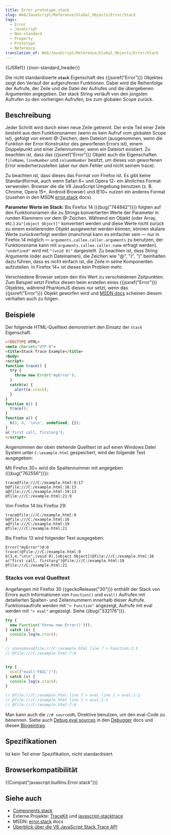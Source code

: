 ```yaml
---
title: Error.prototype.stack
slug: Web/JavaScript/Reference/Global_Objects/Error/Stack
tags:
  - Error
  - JavaScript
  - Non-standard
  - Property
  - Prototype
  - Reference
translation_of: Web/JavaScript/Reference/Global_Objects/Error/Stack
---
```

{{JSRef}} {{non-standard_header}}

Die nicht standardisierte **`stack`** Eigenschaft des {{jsxref("Error")}} Objektes zeigt den Verlauf der aufgerufenen Funktionen. Dabei wird die Reihenfolge der Aufrufe, der Zeile und die Datei der Aufrufes und die übergebenen Argumenten angegeben. Der stack String verläuft von den jüngsten Aufrufen zu den vorherigen Aufrufen, bis zum globalen Scope zurück.

## Beschreibung

Jeder Schritt wird durch einen neue Zeile getrennt. Der erste Teil einer Zeile besteht aus dem Funktionsnamen (wenn es kein Aufruf vom globalen Scope ist), gefolgt von einem @-Zeichen, dem Dateiort (ausgenommen, wenn die Funktion der Error-Konstruktor des geworfenen Errors ist), einem Doppelpunkt und einer Zeilennummer, wenn ein Dateiort existiert. Zu beachten ist, dass das {{jsxref("Error")}} Objekt auch die Eigenschaften `fileName`, `lineNumber` und `columnNumber` besitzt, um dieses von geworfenen Error wiederherzustellen (aber nur dem Fehler und nicht seinem trace).

Zu beachten ist, dass dieses das Format von Firefox ist. Es gibt keine Standardformat, auch wenn Safari 6+ und Opera 12- ein ähnliches Format verwenden. Browser die die V8 JavaScript Umgebung benutzen (z. B. Chrome, Opera 15+, Android Browser) und IE10+ nutzen ein anderes Format (zusehen in den MSDN [error.stack](http://msdn.microsoft.com/en-us/library/windows/apps/hh699850.aspx) docs).

**Parameter Werte im Stack:** Bis Firefox 14 ({{bug("744842")}}) folgten auf den Funktionsnamen die zu Strings konvertierten Werte der Parameter in runden Klammern vor dem @-Zeichen. Während ein Objekt (oder Array, etc.) zu`"[object Object]"` konvertiert werden und diese Werte nicht zurück zu einem existierenden Objekt ausgewertet werden können, können skalare Werte zurückverfolgt werden (manchmal kann es einfacher sein — nur in Firefox 14 möglich — `arguments.callee.caller.arguments` zu benutzen, der Funktionsname kann mit `arguments.callee.caller.name` erfragt werden). `"undefined"` wird mit `"(void 0)"` dargestellt. Zu beachten ist, dass String Argumente (oder auch Dateinamen), die Zeichen wie "@", "(", ")" beinhalten dazu führen, dass es nicht einfach ist, die Zeile in seine Komponenten aufzuteilen. In Firefox 14+ ist dieses kein Problem mehr.

Verschiedene Browser setzen den this Wert zu verschiedenen Zeitpunkten. Zum Beispiel setzt Firefox diesen beim erstellen eines {{jsxref("Error")}} Objektes, während PhantomJS dieses nur setzt, wenn das {{jsxref("Error")}} Objekt geworfen wird und [MSDN docs](http://msdn.microsoft.com/en-us/library/windows/apps/hh699850.aspx) scheinen diesem verhalten auch zu folgen.

## Beispiele

Der folgende HTML-Quelltext demonstriert den Einsatz der `stack` Eigenschaft.

```html
<!DOCTYPE HTML>
<meta charset="UTF-8">
<title>Stack Trace Example</title>
<body>
<script>
function trace() {
  try {
    throw new Error('myError');
  }
  catch(e) {
    alert(e.stack);
  }
}
function b() {
  trace();
}
function a() {
  b(3, 4, '\n\n', undefined, {});
}
a('first call, firstarg');
</script>
```

Angenommen der oben stehende Quelltext ist auf einen Windows Datei System unter `C:\example.html` gespeichert, wird der folgende Text ausgegeben:

Mit Firefox 30+ wird die Spaltennummer mit angegeben ({{bug("762556")}}):

    trace@file:///C:/example.html:9:17
    b@file:///C:/example.html:16:13
    a@file:///C:/example.html:19:13
    @file:///C:/example.html:21:9

Von Firefox 14 bis Firefox 29:

    trace@file:///C:/example.html:9
    b@file:///C:/example.html:16
    a@file:///C:/example.html:19
    @file:///C:/example.html:21

Bis Firefox 13 wird folgender Text ausgegeben:

    Error("myError")@:0
    trace()@file:///C:/example.html:9
    b(3,4,"\n\n",(void 0),[object Object])@file:///C:/example.html:16
    a("first call, firstarg")@file:///C:/example.html:19
    @file:///C:/example.html:21

### Stacks von eval Quelltext

Angefangen mit Firefox 30 {{geckoRelease("30")}} enthällt der Stack von Errors auch Informationen von `Function()` und `eval()` Aufrufen mit detailierten Spalten- und Zeilennummern innerhalb dieser Aufrufe. Funktionsaufrufe werden mit `"> Function"` angezeigt, Aufrufe mit eval werden mit `"> eval"` angezeigt. Siehe {{bug("332176")}}.

```js
try {
  new Function('throw new Error()')();
} catch (e) {
  console.log(e.stack);
}

// anonymous@file:///C:/example.html line 7 > Function:1:1
// @file:///C:/example.html:7:6


try {
  eval("eval('FAIL')");
} catch (x) {
  console.log(x.stack);
}

// @file:///C:/example.html line 7 > eval line 1 > eval:1:1
// @file:///C:/example.html line 7 > eval:1:1
// @file:///C:/example.html:7:6
```

Man kann auch die `//# sourceURL` Direktive benutzen, um den eval-Code zu benennen. Siehe auch [Debug eval sources](/de/docs/Tools/Debugger/How_to/Debug_eval_sources) in den [Debugger](/de/docs/Tools/Debugger) docs und diesen [Blogeintrag](http://fitzgeraldnick.com/weblog/59/).

## Spezifikationen

Ist kein Teil einer Spezifikation, nicht standardisiert.

## Browserkompatibilität

{{Compat("javascript.builtins.Error.stack")}}

## Siehe auch

- [Components.stack](/de/docs/Components.stack)
- Externe Projekte: [TraceKit](https://github.com/csnover/TraceKit/) und [javascript-stacktrace](https://github.com/eriwen/javascript-stacktrace)
- MSDN: [error.stack](http://msdn.microsoft.com/en-us/library/windows/apps/hh699850.aspx) docs
- [Überblick über die V8 JavaScript Stack Trace API](https://github.com/v8/v8/wiki/Stack%20Trace%20API)
